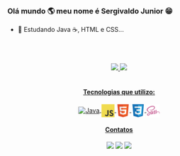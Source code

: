 ### Olá mundo 🌎 meu nome é Sergivaldo Junior 😁


- 🌱 Estudando Java ☕, HTML e CSS...


<br><br>
<div align="center">
  <a href="https://www.linkedin.com/in/sergivaldo-junior/">
  <img height="180em" src="https://github-readme-stats.vercel.app/api?username=Sergivaldo&show_icons=true&theme=dracula&include_all_commits=true&count_private=true"/>
  <img height="180em" src="https://github-readme-stats.vercel.app/api/top-langs/?username=Sergivaldo&layout=compact&langs_count=7&theme=dracula"/>
</div>
<div  align="center" ><br>
  <h4>Tecnologias que utilizo:</h4>
  <img align="center" alt="Java" height="40" width="40" src="https://cdn.jsdelivr.net/gh/devicons/devicon/icons/java/java-original-wordmark.svg" />
  <img align="center" alt="JavaScript" height="30" width="30" src="https://github.com/devicons/devicon/blob/v2.15.1/icons/javascript/javascript-original.svg"/>
  <img align="center" alt="HTML5" height="30" width="30" src="https://github.com/devicons/devicon/blob/v2.15.1/icons/html5/html5-original.svg"/>
  <img align="center" alt="HTML5" height="30" width="30" src="https://github.com/devicons/devicon/blob/v2.15.1/icons/css3/css3-original.svg"/>
  <img align="center" alt="HTML5" height="30" width="30" src="https://github.com/devicons/devicon/blob/v2.15.1/icons/sass/sass-original.svg"/>
</div>

<div align="center" > 
  <h4>Contatos</h4>
  <a href="https://www.instagram.com/sergivaldojunior" target="_blank"><img src="https://img.shields.io/badge/-Instagram-%23E4405F?style=for-the-badge&logo=instagram&logoColor=white" target="_blank"></a>
  <a href = "mailto:sergivaldo123@gmail.com"><img src="https://img.shields.io/badge/-Gmail-%23333?style=for-the-badge&logo=gmail&logoColor=white" target="_blank"></a>
  <a href="https://www.linkedin.com/in/sergivaldo-junior/" target="_blank"><img src="https://img.shields.io/badge/-LinkedIn-%230077B5?style=for-the-badge&logo=linkedin&logoColor=white" target="_blank"></a> 
 
</div>

